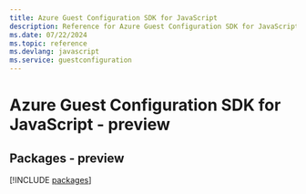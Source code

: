 ```yaml
---
title: Azure Guest Configuration SDK for JavaScript
description: Reference for Azure Guest Configuration SDK for JavaScript
ms.date: 07/22/2024
ms.topic: reference
ms.devlang: javascript
ms.service: guestconfiguration
---
```

# Azure Guest Configuration SDK for JavaScript - preview
## Packages - preview
[!INCLUDE [packages](guest-configuration-index.md)]